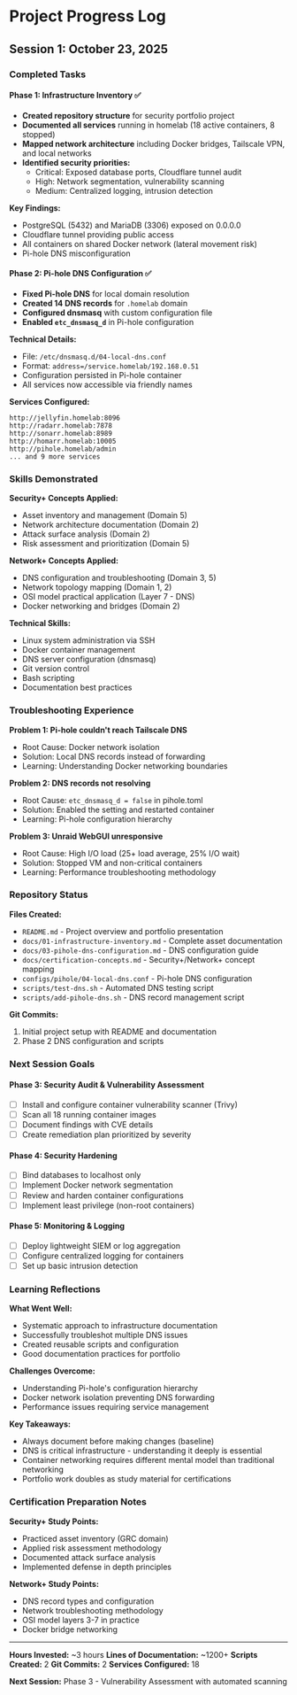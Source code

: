 # Project Progress Log

## Session 1: October 23, 2025

### Completed Tasks

#### Phase 1: Infrastructure Inventory ✅
- **Created repository structure** for security portfolio project
- **Documented all services** running in homelab (18 active containers, 8 stopped)
- **Mapped network architecture** including Docker bridges, Tailscale VPN, and local networks
- **Identified security priorities:**
  - Critical: Exposed database ports, Cloudflare tunnel audit
  - High: Network segmentation, vulnerability scanning
  - Medium: Centralized logging, intrusion detection

**Key Findings:**
- PostgreSQL (5432) and MariaDB (3306) exposed on 0.0.0.0
- Cloudflare tunnel providing public access
- All containers on shared Docker network (lateral movement risk)
- Pi-hole DNS misconfiguration

#### Phase 2: Pi-hole DNS Configuration ✅
- **Fixed Pi-hole DNS** for local domain resolution
- **Created 14 DNS records** for `.homelab` domain
- **Configured dnsmasq** with custom configuration file
- **Enabled `etc_dnsmasq_d`** in Pi-hole configuration

**Technical Details:**
- File: `/etc/dnsmasq.d/04-local-dns.conf`
- Format: `address=/service.homelab/192.168.0.51`
- Configuration persisted in Pi-hole container
- All services now accessible via friendly names

**Services Configured:**
```
http://jellyfin.homelab:8096
http://radarr.homelab:7878
http://sonarr.homelab:8989
http://homarr.homelab:10005
http://pihole.homelab/admin
... and 9 more services
```

### Skills Demonstrated

**Security+ Concepts Applied:**
- Asset inventory and management (Domain 5)
- Network architecture documentation (Domain 2)
- Attack surface analysis (Domain 2)
- Risk assessment and prioritization (Domain 5)

**Network+ Concepts Applied:**
- DNS configuration and troubleshooting (Domain 3, 5)
- Network topology mapping (Domain 1, 2)
- OSI model practical application (Layer 7 - DNS)
- Docker networking and bridges (Domain 2)

**Technical Skills:**
- Linux system administration via SSH
- Docker container management
- DNS server configuration (dnsmasq)
- Git version control
- Bash scripting
- Documentation best practices

### Troubleshooting Experience

**Problem 1: Pi-hole couldn't reach Tailscale DNS**
- Root Cause: Docker network isolation
- Solution: Local DNS records instead of forwarding
- Learning: Understanding Docker networking boundaries

**Problem 2: DNS records not resolving**
- Root Cause: `etc_dnsmasq_d = false` in pihole.toml
- Solution: Enabled the setting and restarted container
- Learning: Pi-hole configuration hierarchy

**Problem 3: Unraid WebGUI unresponsive**
- Root Cause: High I/O load (25+ load average, 25% I/O wait)
- Solution: Stopped VM and non-critical containers
- Learning: Performance troubleshooting methodology

### Repository Status

**Files Created:**
- `README.md` - Project overview and portfolio presentation
- `docs/01-infrastructure-inventory.md` - Complete asset documentation
- `docs/03-pihole-dns-configuration.md` - DNS configuration guide
- `docs/certification-concepts.md` - Security+/Network+ concept mapping
- `configs/pihole/04-local-dns.conf` - Pi-hole DNS configuration
- `scripts/test-dns.sh` - Automated DNS testing script
- `scripts/add-pihole-dns.sh` - DNS record management script

**Git Commits:**
1. Initial project setup with README and documentation
2. Phase 2 DNS configuration and scripts

### Next Session Goals

#### Phase 3: Security Audit & Vulnerability Assessment
- [ ] Install and configure container vulnerability scanner (Trivy)
- [ ] Scan all 18 running container images
- [ ] Document findings with CVE details
- [ ] Create remediation plan prioritized by severity

#### Phase 4: Security Hardening
- [ ] Bind databases to localhost only
- [ ] Implement Docker network segmentation
- [ ] Review and harden container configurations
- [ ] Implement least privilege (non-root containers)

#### Phase 5: Monitoring & Logging
- [ ] Deploy lightweight SIEM or log aggregation
- [ ] Configure centralized logging for containers
- [ ] Set up basic intrusion detection

### Learning Reflections

**What Went Well:**
- Systematic approach to infrastructure documentation
- Successfully troubleshot multiple DNS issues
- Created reusable scripts and configuration
- Good documentation practices for portfolio

**Challenges Overcome:**
- Understanding Pi-hole's configuration hierarchy
- Docker network isolation preventing DNS forwarding
- Performance issues requiring service management

**Key Takeaways:**
- Always document before making changes (baseline)
- DNS is critical infrastructure - understanding it deeply is essential
- Container networking requires different mental model than traditional networking
- Portfolio work doubles as study material for certifications

### Certification Preparation Notes

**Security+ Study Points:**
- Practiced asset inventory (GRC domain)
- Applied risk assessment methodology
- Documented attack surface analysis
- Implemented defense in depth principles

**Network+ Study Points:**
- DNS record types and configuration
- Network troubleshooting methodology
- OSI model layers 3-7 in practice
- Docker bridge networking

---

**Hours Invested:** ~3 hours
**Lines of Documentation:** ~1200+
**Scripts Created:** 2
**Git Commits:** 2
**Services Configured:** 18

**Next Session:** Phase 3 - Vulnerability Assessment with automated scanning
